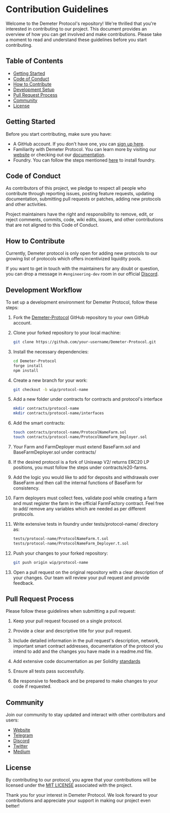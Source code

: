 # Contribution Guidelines

Welcome to the Demeter Protocol's repository! We're thrilled that you're interested in contributing to our project. This document provides an overview of how you can get involved and make contributions. Please take a moment to read and understand these guidelines before you start contributing.

## Table of Contents

- [Getting Started](#getting-started)
- [Code of Conduct](#code-of-conduct)
- [How to Contribute](#how-to-contribute)
- [Development Setup](#development-setup)
- [Pull Request Process](#pull-request-process)
- [Community](#community)
- [License](#license)

## Getting Started

Before you start contributing, make sure you have:

- A GitHub account. If you don't have one, you can [sign up here](https://github.com/join).
- Familiarity with Demeter Protocol. You can learn more by visiting our [website](https://www.demeter.sperax.io/) or checking out our [documentation](https://docs.sperax.io/demeter-protocol).
- Foundry. You can follow the steps mentioned [here](https://book.getfoundry.sh/getting-started/installation) to install foundry.

## Code of Conduct

As contributors of this project, we pledge to respect all people who contribute through reporting issues, posting feature requests, updating documentation, submitting pull requests or patches, adding new protocols and other activities.

Project maintainers have the right and responsibility to remove, edit, or reject comments, commits, code, wiki edits, issues, and other contributions that are not aligned to this Code of Conduct.

## How to Contribute

Currently, Demeter protocol is only open for adding new protocols to our growing list of protocols which offers incentivized liquidity pools.

If you want to get in touch with the maintainers for any doubt or question, you can drop a message in `#engineering-dev` room in our official [Discord](https://discord.com/invite/cFdcvj9jMm).

## Development Workflow

To set up a development environment for Demeter Protocol, follow these steps:

1. Fork the [Demeter-Protocol](https://github.com/Sperax/Demeter-Protocol) GitHub repository to your own GitHub account.

1. Clone your forked repository to your local machine:

   ```bash
   git clone https://github.com/your-username/Demeter-Protocol.git
   ```

1. Install the necessary dependencies:

   ```bash
   cd Demeter-Protocol
   forge install
   npm install
   ```

1. Create a new branch for your work:

   ```bash
   git checkout -b wip/protocol-name
   ```

1. Add a new folder under contracts for contracts and protocol's interface

   ```bash
   mkdir contracts/protocol-name
   mkdir contracts/protocol-name/interfaces
   ```

1. Add the smart contracts:

   ```bash
   touch contracts/protocol-name/ProtocolNameFarm.sol
   touch contracts/protocol-name/ProtocolNameFarm_Deployer.sol
   ```

1. Your Farm and FarmDeployer must extend BaseFarm.sol and BaseFarmDeployer.sol under contracts/

1. If the desired protocol is a fork of Uniswap V2/ returns ERC20 LP positions, you must follow the steps under contracts/e20-farms.

1. Add the logic you would like to add for deposits and withdrawals over BaseFarm and then call the internal functions of BaseFarm for consistency.

1. Farm deployers must collect fees, validate pool while creating a farm and must register the farm in the official FarmFactory contract. Feel free to add/ remove any variables which are needed as per different protocols.

1. Write extensive tests in foundry under tests/protocol-name/ directory as:

   ```bash
   tests/protocol-name/ProtocolNameFarm.t.sol
   tests/protocol-name/ProtocolNameFarm_Deployer.t.sol
   ```

1. Push your changes to your forked repository:

   ```bash
   git push origin wip/protocol-name
   ```

1. Open a pull request on the original repository with a clear description of your changes. Our team will review your pull request and provide feedback.

## Pull Request Process

Please follow these guidelines when submitting a pull request:

1. Keep your pull request focused on a single protocol.

1. Provide a clear and descriptive title for your pull request.

1. Include detailed information in the pull request's description, network, important smart contract addresses, documentation of the protocol you intend to add and the changes you have made in a readme.md file.

1. Add extensive code documentation as per Solidity [standards](https://docs.soliditylang.org/en/latest/natspec-format.html)

1. Ensure all tests pass successfully.

1. Be responsive to feedback and be prepared to make changes to your code if requested.

## Community

Join our community to stay updated and interact with other contributors and users:

- [Website](https://www.sperax.io/)
- [Telegram](https://t.me/SperaxUSD)
- [Discord](https://discord.com/invite/cFdcvj9jMm)
- [Twitter](https://twitter.com/SperaxUSD)
- [Medium](https://medium.com/sperax)

## License

By contributing to our protocol, you agree that your contributions will be licensed under the [MIT LICENSE](https://opensource.org/license/mit/) associated with the project.

Thank you for your interest in Demeter Protocol. We look forward to your contributions and appreciate your support in making our project even better!
